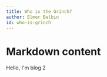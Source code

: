 ```yaml
---
title: Who is the Grinch?
author: Elmer Balbin
id: who-is-grinch
---
```


# Markdown content
Hello, I'm blog 2
